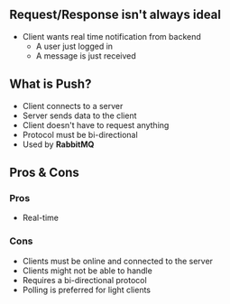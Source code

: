 ## Request/Response isn't always ideal

- Client wants real time notification from backend
	- A user just logged in
	- A message is just received

## What is Push?
- Client connects to a server
- Server sends data to the client
- Client doesn't have to request anything
- Protocol must be bi-directional
- Used by **RabbitMQ**

## Pros & Cons
### Pros
- Real-time
### Cons
- Clients must be online and connected to the server
- Clients might not be able to handle
- Requires a bi-directional protocol
- Polling is preferred for light clients
